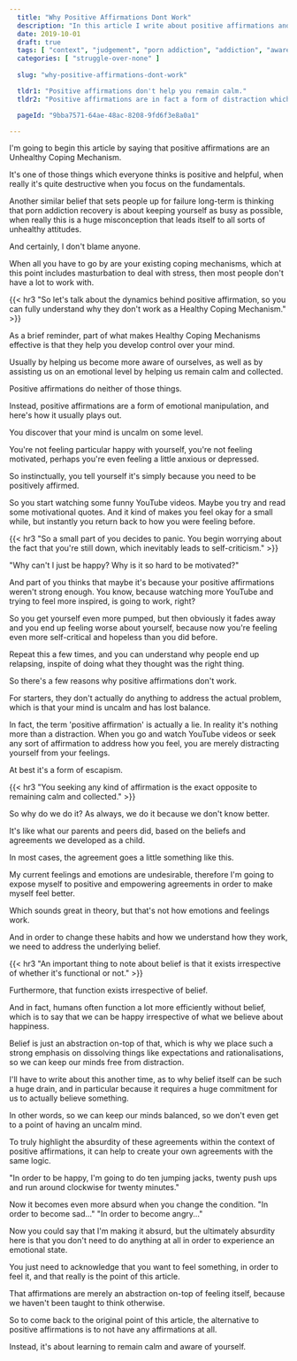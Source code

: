 ```yaml
---
  title: "Why Positive Affirmations Dont Work"
  description: "In this article I write about positive affirmations and how they do not work as an effective coping strategy."
  date: 2019-10-01
  draft: true
  tags: [ "context", "judgement", "porn addiction", "addiction", "awareness", "awareness exercises", "perspective", "nofap", "neverfap", "neverfap deluxe" ]
  categories: [ "struggle-over-none" ]
  
  slug: "why-positive-affirmations-dont-work"

  tldr1: "Positive affirmations don't help you remain calm."
  tldr2: "Positive affirmations are in fact a form of distraction which almost always leads to relapse."

  pageId: "9bba7571-64ae-48ac-8208-9fd6f3e8a0a1"

---
```



<!-- Will need an edit -->

I'm going to begin this article by saying that positive affirmations are an Unhealthy Coping Mechanism.

It's one of those things which everyone thinks is positive and helpful, when really it's quite destructive when you focus on the fundamentals.

Another similar belief that sets people up for failure long-term is thinking that porn addiction recovery is about keeping yourself as busy as possible, when really this is a huge misconception that leads itself to all sorts of unhealthy attitudes. 

And certainly, I don't blame anyone. 

When all you have to go by are your existing coping mechanisms, which at this point includes masturbation to deal with stress, then most people don't have a lot to work with.


{{< hr3 "So let's talk about the dynamics behind positive affirmation, so you can fully understand why they don't work as a Healthy Coping Mechanism." >}}


As a brief reminder, part of what makes Healthy Coping Mechanisms effective is that they help you develop control over your mind.

Usually by helping us become more aware of ourselves, as well as by assisting us on an emotional level by helping us remain calm and collected.

Positive affirmations do neither of those things. 

Instead, positive affirmations are a form of emotional manipulation, and here's how it usually plays out.

You discover that your mind is uncalm on some level. 

You're not feeling particular happy with yourself, you're not feeling motivated, perhaps you're even feeling a little anxious or depressed.

So instinctually, you tell yourself it's simply because you need to be positively affirmed. 

So you start watching some funny YouTube videos. Maybe you try and read some motivational quotes. And it kind of makes you feel okay for a small while, but instantly you return back to how you were feeling before. 


{{< hr3 "So a small part of you decides to panic. You begin worrying about the fact that you're still down, which inevitably leads to self-criticism." >}}


"Why can't I just be happy? Why is it so hard to be motivated?"

And part of you thinks that maybe it's because your positive affirmations weren't strong enough. You know, because watching more YouTube and trying to feel more inspired, is going to work, right?

So you get yourself even more pumped, but then obviously it fades away and you end up feeling worse about yourself, because now you're feeling even more self-critical and hopeless than you did before. 

Repeat this a few times, and you can understand why people end up relapsing, inspite of doing what they thought was the right thing.


So there's a few reasons why positive affirmations don't work.

For starters, they don't actually do anything to address the actual problem, which is that your mind is uncalm and has lost balance.

In fact, the term 'positive affirmation' is actually a lie. In reality it's nothing more than a distraction. When you go and watch YouTube videos or seek any sort of affirmation to address how you feel, you are merely distracting yourself from your feelings.

At best it's a form of escapism.


{{< hr3 "You seeking any kind of affirmation is the exact opposite to remaining calm and collected." >}}


So why do we do it? As always, we do it because we don't know better.

It's like what our parents and peers did, based on the beliefs and agreements we developed as a child.  

In most cases, the agreement goes a little something like this. 

My current feelings and emotions are undesirable, therefore I'm going to expose myself to positive and empowering agreements in order to make myself feel better.

Which sounds great in theory, but that's not how emotions and feelings work.

And in order to change these habits and how we understand how they work, we need to address the underlying belief. 


{{< hr3 "An important thing to note about belief is that it exists irrespective of whether it's functional or not." >}}

Furthermore, that function exists irrespective of belief.

And in fact, humans often function a lot more efficiently without belief, which is to say that we can be happy irrespective of what we believe about happiness. 

Belief is just an abstraction on-top of that, which is why we place such a strong emphasis on dissolving things like expectations and rationalisations, so we can keep our minds free from distraction.

I'll have to write about this another time, as to why belief itself can be such a huge drain, and in particular because it requires a huge commitment for us to actually believe something.


In other words, so we can keep our minds balanced, so we don't even get to a point of having an uncalm mind.

To truly highlight the absurdity of these agreements within the context of positive affirmations, it can help to create your own agreements with the same logic. 


"In order to be happy, I'm going to do ten jumping jacks, twenty push ups and run around clockwise for twenty minutes."


Now it becomes even more absurd when you change the condition. "In order to become sad..." "In order to become angry..."

Now you could say that I'm making it absurd, but the ultimately absurdity here is that you don't need to do anything at all in order to experience an emotional state.

You just need to acknowledge that you want to feel something, in order to feel it, and that really is the point of this article. 

That affirmations are merely an abstraction on-top of feeling itself, because we haven't been taught to think otherwise. 

So to come back to the original point of this article, the alternative to positive affirmations is to not have any affirmations at all.

Instead, it's about learning to remain calm and aware of yourself.

